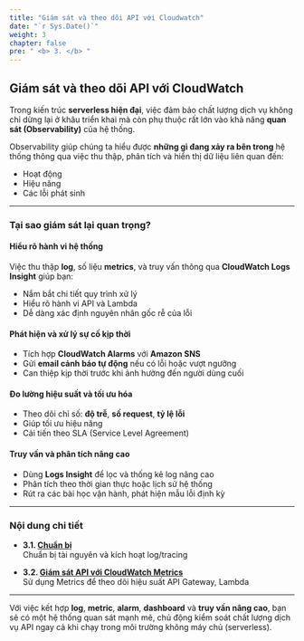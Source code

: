 ```yaml
---
title: "Giám sát và theo dõi API với Cloudwatch"
date: "`r Sys.Date()`"
weight: 3
chapter: false
pre: " <b> 3. </b> "
---
```


## Giám sát và theo dõi API với CloudWatch

Trong kiến trúc **serverless hiện đại**, việc đảm bảo chất lượng dịch vụ không chỉ dừng lại ở khâu triển khai mà còn phụ thuộc rất lớn vào khả năng **quan sát (Observability)** của hệ thống.

Observability giúp chúng ta hiểu được **những gì đang xảy ra bên trong** hệ thống thông qua việc thu thập, phân tích và hiển thị dữ liệu liên quan đến:

- Hoạt động
- Hiệu năng
- Các lỗi phát sinh

---

### **Tại sao giám sát lại quan trọng?**

#### Hiểu rõ hành vi hệ thống

Việc thu thập **log**, số liệu **metrics**, và truy vấn thông qua **CloudWatch Logs Insight** giúp bạn:

- Nắm bắt chi tiết quy trình xử lý
- Hiểu rõ hành vi API và Lambda
- Dễ dàng xác định nguyên nhân gốc rễ của lỗi

#### Phát hiện và xử lý sự cố kịp thời

- Tích hợp **CloudWatch Alarms** với **Amazon SNS**
- Gửi **email cảnh báo tự động** nếu có lỗi hoặc vượt ngưỡng
- Can thiệp kịp thời trước khi ảnh hưởng đến người dùng cuối

#### Đo lường hiệu suất và tối ưu hóa

- Theo dõi chỉ số: **độ trễ**, **số request**, **tỷ lệ lỗi**
- Giúp tối ưu hiệu năng
- Cải tiến theo SLA (Service Level Agreement)

#### Truy vấn và phân tích nâng cao

- Dùng **Logs Insight** để lọc và thống kê log nâng cao
- Phân tích theo thời gian thực hoặc lịch sử hệ thống
- Rút ra các bài học vận hành, phát hiện mẫu lỗi định kỳ

---

### Nội dung chi tiết

- **3.1. [Chuẩn bị](3.1-Preparation/)**  
  Chuẩn bị tài nguyên và kích hoạt log/tracing

- **3.2. [Giám sát API với CloudWatch Metrics](3.2-Cloudwatch/)**  
  Sử dụng Metrics để theo dõi hiệu suất API Gateway, Lambda

---

Với việc kết hợp **log**, **metric**, **alarm**, **dashboard** và **truy vấn nâng cao**, bạn sẽ có một hệ thống quan sát mạnh mẽ, chủ động kiểm soát chất lượng dịch vụ API ngay cả khi chạy trong môi trường không máy chủ (serverless).
